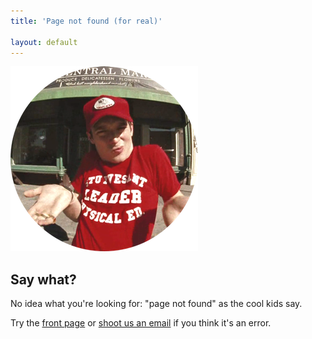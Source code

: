 ```yaml
---
title: 'Page not found (for real)'

layout: default
---
```


<section id='not-found'>
  <img src='/images/404.png' alt='Say what?'/>
  <h1>Say what?</h1>
  <p>No idea what you're looking for: "page not found" as the cool kids say.</p>
  <p>Try the <a href='http://devo.ps'>front page</a> or <a href='mailto:info@devo.ps'>shoot us an email</a> if you think it's an error.</p>
</section>